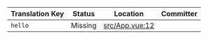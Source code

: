 | Translation Key | Status | Location | Committer |
|-----------------|--------|----------|-----------|
| `hello` | Missing | [src/App.vue:12](https://github.com/staging-gh-org/testRepo/blob/63d91bc31851eb9417e5579f42a6bc56c5c275ee/src/App.vue#L12) |  |
